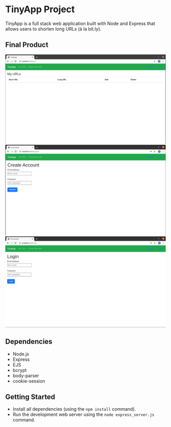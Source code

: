 # TinyApp Project

TinyApp is a full stack web application built with Node and Express that allows users to shorten long URLs (à la bit.ly).

## Final Product

!["Screenshot of URLs page"](https://raw.githubusercontent.com/antotm99/tinyapp/main/docs/urls-page.png)
!["Screenshot of register page"](https://raw.githubusercontent.com/antotm99/tinyapp/main/docs/registration-page.png)
!["Screenshot of login page"](https://raw.githubusercontent.com/antotm99/tinyapp/main/docs/login-page.png)

## Dependencies

- Node.js
- Express
- EJS
- bcrypt
- body-parser
- cookie-session

## Getting Started

- Install all dependencies (using the `npm install` command).
- Run the development web server using the `node express_server.js` command.

